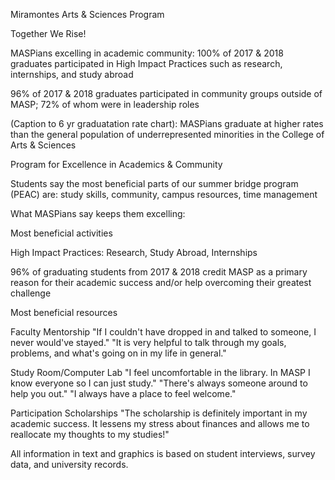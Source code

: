 Miramontes Arts & Sciences Program

Together We Rise!

MASPians excelling in academic community:
100% of 2017 & 2018 graduates participated in High Impact Practices such as research, internships, and study abroad

96% of 2017 & 2018 graduates participated in community groups outside of MASP; 72% of whom  were in leadership roles

(Caption to 6 yr graduatation rate chart):
MASPians graduate at higher rates than the general population of underrepresented minorities in the College of Arts & Sciences


Program for Excellence in Academics & Community

Students say the most beneficial parts of our summer bridge program (PEAC) are:
study skills, community, campus resources, time management

What MASPians say keeps them excelling:

Most beneficial activities 

High Impact Practices:
Research, Study Abroad, Internships

96% of graduating students from 2017 & 2018 credit MASP as a primary reason for their academic success and/or help overcoming their greatest challenge

Most beneficial resources

Faculty Mentorship
"If I couldn't have dropped in and talked to someone, I never would've stayed."
"It is very helpful to talk through my goals, problems, and what's going on in my life in general."

Study Room/Computer Lab
"I feel uncomfortable in the library. In MASP I know everyone so I can just study."
"There's always someone around to help you out."
"I always have a place to feel welcome."

Participation Scholarships
"The scholarship is definitely important in my academic success. It lessens my stress about finances and allows me to reallocate my thoughts to my studies!"

All information in text and graphics is based on student interviews, survey data, and university records.
